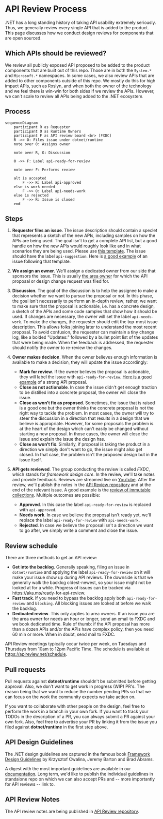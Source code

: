 # API Review Process

.NET has a long standing history of taking API usability extremely seriously. Thus, we generally review every single API that is added to the product. This page discusses how we conduct design reviews for components that are open sourced.

## Which APIs should be reviewed?

We review all publicly exposed API proposed to be added to the product components that are built out of this repo. Those are in both the `System.*` and `Microsoft.*` namespaces. In some cases, we also review APIs that are added to other components outside of this repo. We mostly do this for high impact APIs, such as Roslyn, and when both the owner of the technology and we feel there is win-win for both sides if we review the APIs. However, we can't scale to review all APIs being added to the .NET ecosystem.

## Process

```mermaid
sequenceDiagram
    participant R as Requester
    participant O as Runtime Owners
    participant F as API review board <br> (FXDC)
    R ->> O: Files issue under dotnet/runtime
    note over O: Assigns owner
    
    note over R, O: Discussion

    O ->> F: Label api-ready-for-review
    
    note over F: Performs review

    alt is accepted
        F ->> R: Label api-approved
    else is work needed
        F ->> O: Label api-needs-work
    else is rejected
        F ->> R: Issue is closed
    end
```

## Steps

1. **Requester files an issue**. The issue description should contain a speclet that represents a sketch of the new APIs, including samples on how the APIs are being used. The goal isn't to get a complete API list, but a good handle on how the new APIs would roughly look like and in what scenarios they are being used. Please use [this template](https://github.com/dotnet/runtime/issues/new?assignees=&labels=api-suggestion&template=02_api_proposal.yml&title=%5BAPI+Proposal%5D%3A+). The issue should have the label `api-suggestion`. Here is [a good example](https://github.com/dotnet/runtime/issues/38344) of an issue following that template.

2. **We assign an owner**. We'll assign a dedicated owner from our side that
sponsors the issue. This is usually [the area owner](issue-guide.md#areas) for which the API proposal or design change request was filed for.

3. **Discussion**. The goal of the discussion is to help the assignee to make a
decision whether we want to pursue the proposal or not. In this phase, the goal
isn't necessarily to perform an in-depth review; rather, we want to make sure
that the proposal is actionable, i.e. has a concrete design, a sketch of the
APIs and some code samples that show how it should be used. If changes are necessary, the owner will set the label `api-needs-work`. To make the changes, the requester should edit the top-most issue description. This allows folks joining later to understand the most recent proposal. To avoid confusion, the requester can maintain a tiny change log, like a bolded "Updates:" followed by a bullet point list of the updates that were being made. When the feedback is addressed, the requester should notify the owner to re-review the changes.

4. **Owner makes decision**. When the owner believes enough information is available to make a decision, they will update the issue accordingly:

    * **Mark for review**. If the owner believes the proposal is actionable, they will label the issue with `api-ready-for-review`. [Here is a good example](https://github.com/dotnet/runtime/issues/15725) of a strong API proposal.
    * **Close as not actionable**. In case the issue didn't get enough traction to be distilled into a concrete proposal, the owner will close the issue.
    * **Close as won't fix as proposed**. Sometimes, the issue that is raised is a good one but the owner thinks the concrete proposal is not the right way to tackle the problem. In most cases, the owner will try to steer the discussion in a direction that results in a design that we believe is appropriate. However, for some proposals the problem is at the heart of the design which can't easily be changed without starting a new proposal. In those cases, the owner will close the issue and explain the issue the design has.
    * **Close as won't fix**. Similarly, if proposal is taking the product in a direction we simply don't want to go, the issue might also get closed. In that case, the problem isn't the proposed design but in the issue itself.

5. **API gets reviewed**. The group conducting the review is called *FXDC*, which stands for *framework design core*. In the review, we'll take notes and provide feedback. Reviews are streamed live on [YouTube](https://www.youtube.com/@NETFoundation/streams). After the review, we'll publish the notes in the [API Review repository](https://github.com/dotnet/apireviews) and at the end of the relevant issue. A good example is the [review of immutable collections](https://github.com/dotnet/apireviews/tree/main/2015/01-07-immutable). Multiple outcomes are possible:

    * **Approved**. In this case the label `api-ready-for-review` is replaced
    with `api-approved`.
    * **Needs work**. In case we believe the proposal isn't ready yet, we'll
    replace the label `api-ready-for-review` with `api-needs-work`.
    * **Rejected**. In case we believe the proposal isn't a direction we want to go after, we simply write a comment and close the issue.

## Review schedule

 There are three methods to get an API review:

* **Get into the backlog**. Generally speaking, filing an issue in `dotnet/runtime` and applying the label `api-ready-for-review` on it will make your issue show up during API reviews. The downside is that we generally walk the backlog oldest-newest, so your issue might not be looked at for a while. Progress of issues can be tracked via https://aka.ms/ready-for-api-review.
* **Fast track**. If you need to bypass the backlog apply both `api-ready-for-review` and `blocking`. All blocking issues are looked at before we walk the backlog.
* **Dedicated review**. This only applies to area owners. If an issue you are the area owner for needs an hour or longer, send an email to FXDC and we book dedicated time. Rule of thumb: if the API proposal has more than a dozen APIs and/or the APIs have complex policy, then you need 60 min or more. When in doubt, send mail to FXDC.

API Review meetings typically occur twice per week, on Tuesdays and Thursdays from 10am to 12pm Pacific Time. The schedule is available at https://apireview.net/schedule.

## Pull requests

Pull requests against **dotnet/runtime** shouldn't be submitted before getting approval. Also, we don't want to get work in progress (WIP) PR's. The reason being that we want to reduce the number pending PRs so that we can focus on the work the community expects we take action on.

If you want to collaborate with other people on the design, feel free to perform the work in a branch in your own fork. If you want to track your TODOs in the description of a PR, you can always submit a PR against your own fork. Also, feel free to advertise your PR by linking it from the issue you filed against **dotnet/runtime** in the first step above.

## API Design Guidelines

The .NET design guidelines are captured in the famous book [Framework Design Guidelines][FDG] by Krzysztof Cwalina, Jeremy Barton and Brad Abrams.

A digest with the most important guidelines are available in our [documentation](../coding-guidelines/framework-design-guidelines-digest.md). Long term, we'd like to publish the individual guidelines in standalone repo on which we can also accept PRs and -- more importantly for API reviews -- link to.

[FDG]: https://amazon.com/dp/0135896460

## API Review Notes

The API review notes are being published in [API Review repository](https://github.com/dotnet/apireviews).

